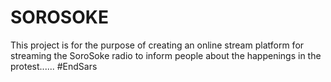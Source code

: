 # SOROSOKE
This project is for the purpose of creating an online stream platform for streaming the SoroSoke radio to inform people about the happenings in the protest...... #EndSars
